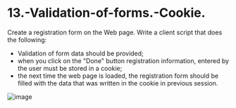 # 13.-Validation-of-forms.-Cookie.

Create a registration form on the Web page. Write
a client script that does the following:
* Validation of form data should be provided;
* when you click on the "Done" button registration information,
entered by the user must be stored in a cookie;
* the next time the web page is loaded, the registration form
should be filled with the data that was written in the cookie in
previous session.

![image](https://github.com/blazhkevych/13.-Validation-of-forms.-Cookie./assets/65856963/8ec37f6f-a258-466c-947e-04b32d10c5a2)
